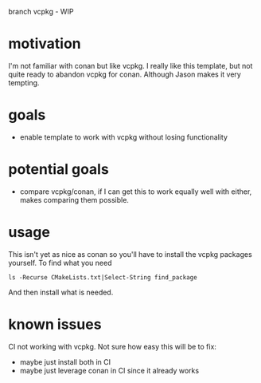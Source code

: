 branch vcpkg - WIP

# motivation
I'm not familiar with conan but like vcpkg.  I really like this template, but not quite ready to abandon vcpkg for conan.  Although Jason makes it very tempting.

# goals
- enable template to work with vcpkg without losing functionality

# potential goals
- compare vcpkg/conan, if I can get this to work equally well with either, makes comparing them possible.

# usage
This isn't yet as nice as conan so you'll have to install the vcpkg packages yourself. To find what you need
```
ls -Recurse CMakeLists.txt|Select-String find_package
```
And then install what is needed.

# known issues
CI not working with vcpkg.  Not sure how easy this will be to fix:
- maybe just install both in CI
- maybe just leverage conan in CI since it already works
